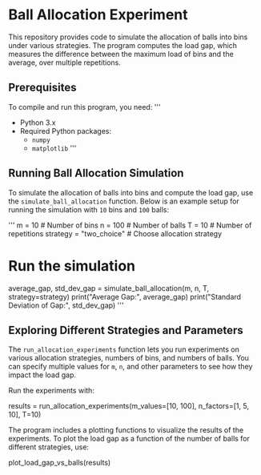 # Ball Allocation Experiment

This repository provides code to simulate the allocation of balls into bins under various strategies. The program computes the load gap, which measures the difference between the maximum load of bins and the average, over multiple repetitions.

## Prerequisites

To compile and run this program, you need:
'''
- Python 3.x
- Required Python packages:
  - `numpy`
  - `matplotlib`
'''

## Running Ball Allocation Simulation

To simulate the allocation of balls into bins and compute the load gap, use the `simulate_ball_allocation` function. Below is an example setup for running the simulation with `10` bins and `100` balls:

'''
m = 10        # Number of bins
n = 100       # Number of balls
T = 10        # Number of repetitions
strategy = "two_choice"  # Choose allocation strategy

# Run the simulation
average_gap, std_dev_gap = simulate_ball_allocation(m, n, T, strategy=strategy)
print("Average Gap:", average_gap)
print("Standard Deviation of Gap:", std_dev_gap)
'''
## Exploring Different Strategies and Parameters

The `run_allocation_experiments` function lets you run experiments on various allocation strategies, numbers of bins, and numbers of balls. You can specify multiple values for `m`, `n`, and other parameters to see how they impact the load gap.

Run the experiments with:

  results = run_allocation_experiments(m_values=[10, 100], n_factors=[1, 5, 10], T=10)

The program includes a plotting functions to visualize the results of the experiments. To plot the load gap as a function of the number of balls for different strategies, use:

  plot_load_gap_vs_balls(results)
